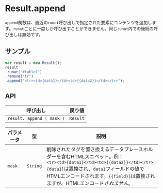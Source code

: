 # Result.append

`append`関数は、直近の`runat`呼び出しで指定された要素にコンテンツを追加します。`runat`ごとに一度しか呼び出すことができません。同じ`runat`内での後続の呼び出しは無効です。

## サンプル

```javascript
var result = new Result();
result
.runat("#table1")
.remove("tr")
.append("<tr><td>{data1}</td><td>{{data2}}</td></tr>");
```

## API

| 呼び出し | 戻り値 |
|---|---|
| `result. append ( mask )` | `Result` |

| パラメータ | 型 | 説明 |
|---|---|---|
| `mask` | `String` | 削除されたタグを置き換えるデータプレースホルダーを含むHTMLスニペット。例：<br> ```<tr><td>{data1}</td><td>{{data2}}</td></tr>```<br> `{data1}`は置換され、`data1`フィールドの値でHTMLエンコードされます。`{{field}}`は置換されますが、HTMLエンコード*されません*。 |
